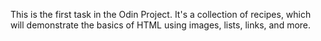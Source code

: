 This is the first task in the Odin Project. It's a collection of recipes, which will demonstrate the basics of HTML using images, lists, links, and more. 